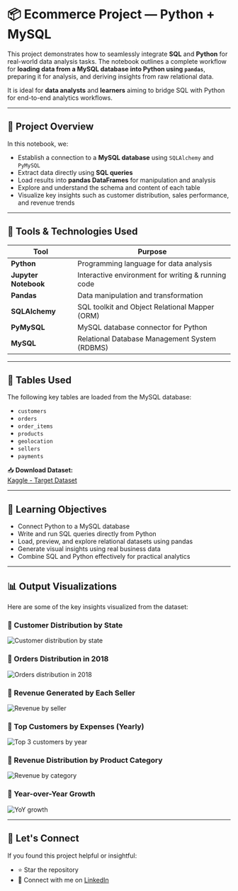 # 📦 Ecommerce Project — Python + MySQL

This project demonstrates how to seamlessly integrate **SQL** and **Python** for real-world data analysis tasks. The notebook outlines a complete workflow for **loading data from a MySQL database into Python using `pandas`**, preparing it for analysis, and deriving insights from raw relational data.

It is ideal for **data analysts** and **learners** aiming to bridge SQL with Python for end-to-end analytics workflows.

---

## 🚀 Project Overview

In this notebook, we:

- Establish a connection to a **MySQL database** using `SQLAlchemy` and `PyMySQL`
- Extract data directly using **SQL queries**
- Load results into **pandas DataFrames** for manipulation and analysis
- Explore and understand the schema and content of each table
- Visualize key insights such as customer distribution, sales performance, and revenue trends

---

## 🧰 Tools & Technologies Used

| Tool                 | Purpose                                         |
|----------------------|-------------------------------------------------|
| **Python**           | Programming language for data analysis          |
| **Jupyter Notebook** | Interactive environment for writing & running code |
| **Pandas**           | Data manipulation and transformation            |
| **SQLAlchemy**       | SQL toolkit and Object Relational Mapper (ORM)  |
| **PyMySQL**          | MySQL database connector for Python             |
| **MySQL**            | Relational Database Management System (RDBMS)   |

---

## 📁 Tables Used

The following key tables are loaded from the MySQL database:

- `customers`
- `orders`
- `order_items`
- `products`
- `geolocation`
- `sellers`
- `payments`

📥 **Download Dataset:**  
[Kaggle - Target Dataset](https://www.kaggle.com/datasets/devarajv88/target-dataset?select=products.csv)

---

## 🧠 Learning Objectives

- Connect Python to a MySQL database
- Write and run SQL queries directly from Python
- Load, preview, and explore relational datasets using pandas
- Generate visual insights using real business data
- Combine SQL and Python effectively for practical analytics

---

## 📊 Output Visualizations

Here are some of the key insights visualized from the dataset:

### 📌 Customer Distribution by State
![Customer distribution by state](https://github.com/iNish27/Ecommerce-Python-MySQL-Project/blob/main/Customers%20distribution%20by%20each%20state.png)

### 📌 Orders Distribution in 2018
![Orders distribution in 2018](https://github.com/iNish27/Ecommerce-Python-MySQL-Project/blob/main/Orders%20distribution%20in%202018.png)

### 📌 Revenue Generated by Each Seller
![Revenue by seller](https://github.com/iNish27/Ecommerce-Python-MySQL-Project/blob/main/Revenue%20generated%20by%20each%20seller.png)

### 📌 Top Customers by Expenses (Yearly)
![Top 3 customers by year](https://github.com/iNish27/Ecommerce-Python-MySQL-Project/blob/main/Top%203%20customers%20by%20most%20epenses%20each%20year.png)

### 📌 Revenue Distribution by Product Category
![Revenue by category](https://github.com/iNish27/Ecommerce-Python-MySQL-Project/blob/main/Total%20revenue%20by%20each%20product%20category.png)

### 📌 Year-over-Year Growth
![YoY growth](https://github.com/iNish27/Ecommerce-Python-MySQL-Project/blob/main/YoY%20growth%20each%20year.png)

---

## 🤝 Let's Connect

If you found this project helpful or insightful:

- ⭐ Star the repository
- 🔗 Connect with me on [LinkedIn](https://www.linkedin.com/in/nish27/)

